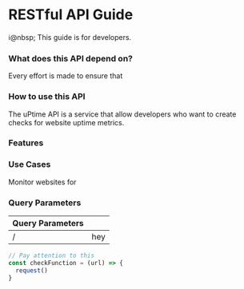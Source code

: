 # RESTful API Guide

:information_source:@nbsp; This guide is for developers.

### What does this API depend on?
Every effort is made to ensure that 

### How to use this API
The uPtime API is a service that allow developers who want to create checks for website uptime metrics.
### Features

### Use Cases
Monitor websites for 

### Query Parameters

<table>
  <theader>
    <th>Query Parameters</th>
  </theader>
  <tbody>
    <tr>
     <td>/</td>
     <td>hey</td>
    </tr>
  </tbody>
</table>

```javascript
// Pay attention to this
const checkFunction = (url) => {
  request()
}
```